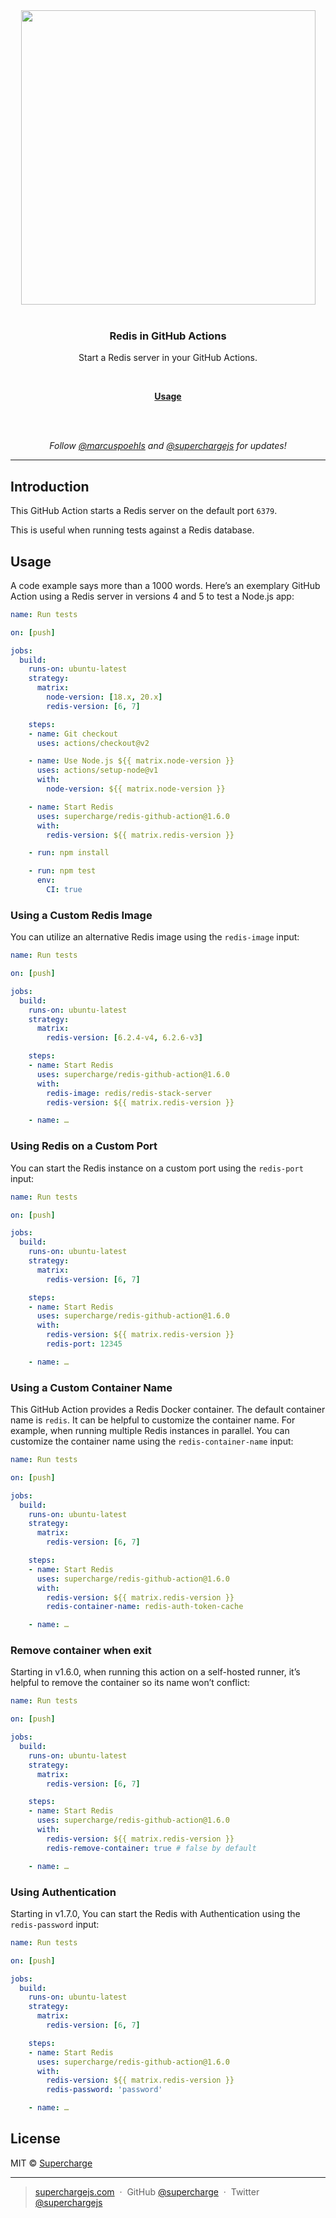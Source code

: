 <div align="center">
  <a href="https://superchargejs.com">
    <img width="471" style="max-width:100%;" src="https://superchargejs.com/images/supercharge-text.svg" />
  </a>
  <br/>
  <br/>
  <p>
    <h3>Redis in GitHub Actions</h3>
  </p>
  <p>
    Start a Redis server in your GitHub Actions.
  </p>
  <br/>
  <p>
    <a href="#usage"><strong>Usage</strong></a>
  </p>
  <br/>
  <br/>
  <p>
    <em>Follow <a href="http://twitter.com/marcuspoehls">@marcuspoehls</a> and <a href="http://twitter.com/superchargejs">@superchargejs</a> for updates!</em>
  </p>
</div>

---


## Introduction
This GitHub Action starts a Redis server on the default port `6379`.

This is useful when running tests against a Redis database.


## Usage
A code example says more than a 1000 words. Here’s an exemplary GitHub Action using a Redis server in versions 4 and 5 to test a Node.js app:

```yaml
name: Run tests

on: [push]

jobs:
  build:
    runs-on: ubuntu-latest
    strategy:
      matrix:
        node-version: [18.x, 20.x]
        redis-version: [6, 7]

    steps:
    - name: Git checkout
      uses: actions/checkout@v2

    - name: Use Node.js ${{ matrix.node-version }}
      uses: actions/setup-node@v1
      with:
        node-version: ${{ matrix.node-version }}

    - name: Start Redis
      uses: supercharge/redis-github-action@1.6.0
      with:
        redis-version: ${{ matrix.redis-version }}

    - run: npm install

    - run: npm test
      env:
        CI: true
```


### Using a Custom Redis Image
You can utilize an alternative Redis image using the `redis-image` input:

```yaml
name: Run tests

on: [push]

jobs:
  build:
    runs-on: ubuntu-latest
    strategy:
      matrix:
        redis-version: [6.2.4-v4, 6.2.6-v3]

    steps:
    - name: Start Redis
      uses: supercharge/redis-github-action@1.6.0
      with:
        redis-image: redis/redis-stack-server
        redis-version: ${{ matrix.redis-version }}

    - name: …
```


### Using Redis on a Custom Port
You can start the Redis instance on a custom port using the `redis-port` input:

```yaml
name: Run tests

on: [push]

jobs:
  build:
    runs-on: ubuntu-latest
    strategy:
      matrix:
        redis-version: [6, 7]

    steps:
    - name: Start Redis
      uses: supercharge/redis-github-action@1.6.0
      with:
        redis-version: ${{ matrix.redis-version }}
        redis-port: 12345

    - name: …
```


### Using a Custom Container Name
This GitHub Action provides a Redis Docker container. The default container name is `redis`. It can be helpful to customize the container name. For example, when running multiple Redis instances in parallel. You can customize the container name using the `redis-container-name` input:

```yaml
name: Run tests

on: [push]

jobs:
  build:
    runs-on: ubuntu-latest
    strategy:
      matrix:
        redis-version: [6, 7]

    steps:
    - name: Start Redis
      uses: supercharge/redis-github-action@1.6.0
      with:
        redis-version: ${{ matrix.redis-version }}
        redis-container-name: redis-auth-token-cache

    - name: …
```

### Remove container when exit
Starting in v1.6.0, when running this action on a self-hosted runner, it’s helpful to remove the container so its name won’t conflict:

```yaml
name: Run tests

on: [push]

jobs:
  build:
    runs-on: ubuntu-latest
    strategy:
      matrix:
        redis-version: [6, 7]

    steps:
    - name: Start Redis
      uses: supercharge/redis-github-action@1.6.0
      with:
        redis-version: ${{ matrix.redis-version }}
        redis-remove-container: true # false by default

    - name: …
```

### Using Authentication
Starting in v1.7.0, You can start the Redis with Authentication using the `redis-password` input:

```yaml
name: Run tests

on: [push]

jobs:
  build:
    runs-on: ubuntu-latest
    strategy:
      matrix:
        redis-version: [6, 7]

    steps:
    - name: Start Redis
      uses: supercharge/redis-github-action@1.6.0
      with:
        redis-version: ${{ matrix.redis-version }}
        redis-password: 'password'

    - name: …
```

## License
MIT © [Supercharge](https://superchargejs.com)

---

> [superchargejs.com](https://superchargejs.com) &nbsp;&middot;&nbsp;
> GitHub [@supercharge](https://github.com/supercharge) &nbsp;&middot;&nbsp;
> Twitter [@superchargejs](https://twitter.com/superchargejs)
